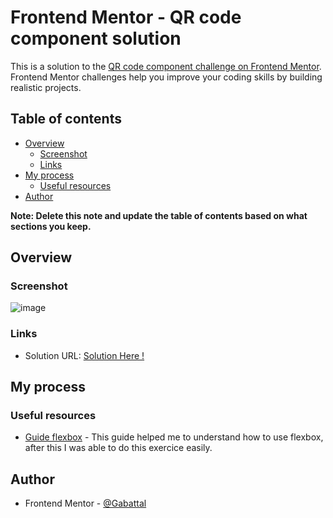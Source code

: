# Frontend Mentor - QR code component solution

This is a solution to the [QR code component challenge on Frontend Mentor](https://www.frontendmentor.io/challenges/qr-code-component-iux_sIO_H). Frontend Mentor challenges help you improve your coding skills by building realistic projects. 

## Table of contents

- [Overview](#overview)
  - [Screenshot](#screenshot)
  - [Links](#links)
- [My process](#my-process)
  - [Useful resources](#useful-resources)
- [Author](#author)

**Note: Delete this note and update the table of contents based on what sections you keep.**

## Overview

### Screenshot

![image](https://user-images.githubusercontent.com/26858750/153405230-5f4ff6b3-2034-4dce-a49b-6b379bf3c5b2.png)


### Links

- Solution URL: [Solution Here !](https://github.com/Gabattal/Front-End-Mentor/tree/main/qr-code-component-main)

## My process


### Useful resources

- [Guide flexbox](https://css-tricks.com/snippets/css/a-guide-to-flexbox/) -  This guide helped me to understand how to use flexbox, after this I was able to do this exercice easily.

## Author

- Frontend Mentor - [@Gabattal](https://www.frontendmentor.io/profile/yourusername)